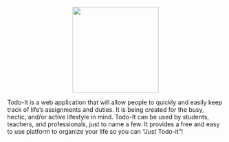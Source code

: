 <p align="center">
<img src="https://drive.google.com/uc?id=1P4OOwAajAZBM3zIW-C_pDuilkyHnpmKd" height="200">
</p>

Todo-It is a web application that will allow people to quickly and easily keep track of life’s assignments and duties. It is being created for the busy, hectic, and/or active lifestyle in mind. Todo-It can be used by students, teachers, and professionals, just to name a few. It provides a free and easy to use platform to organize your life so you can “Just Todo-it”!
